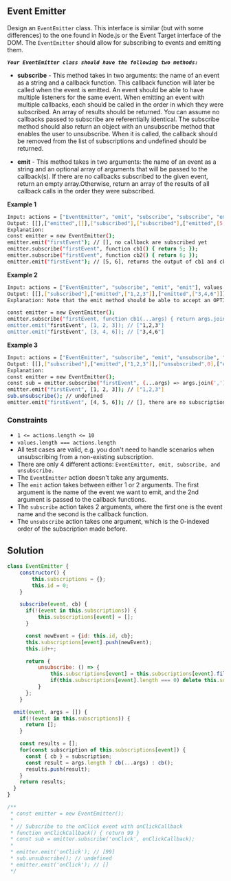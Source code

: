 
##   Event Emitter

Design an ```EventEmitter``` class. This interface is similar (but with some differences) to the one found in Node.js or the Event Target interface of the DOM. The ```EventEmitter``` should allow for subscribing to events and emitting them.

***```Your EventEmitter class should have the following two methods:```***

- **subscribe** - This method takes in two   arguments: the name of an event as a string and a callback function. This callback function will later be called when the event is emitted. An event should be able to have multiple listeners for the same event. When emitting an event with multiple callbacks, each should be called in the order in which they were subscribed. An array of results should be returned. You can assume no callbacks passed to subscribe are referentially identical. The subscribe method should also return an object with an unsubscribe method that enables the user to unsubscribe. When it is called, the callback should be removed from the list of subscriptions and undefined should be returned.
 

- **emit** - This method takes in two arguments: the name of an event as a string and an optional array of arguments that will be passed to the callback(s). If there are no callbacks subscribed to the given event, return an empty array.Otherwise, return an array of the results of all callback calls in the order they were subscribed.

**Example 1**
```bash
Input: actions = ["EventEmitter", "emit", "subscribe", "subscribe", "emit"], values = [[], ["firstEvent", "function cb1() { return 5; }"],  ["firstEvent", "function cb1() { return 5; }"], ["firstEvent"]]
Output: [[],["emitted",[]],["subscribed"],["subscribed"],["emitted",[5,6]]]
Explanation: 
const emitter = new EventEmitter();
emitter.emit("firstEvent"); // [], no callback are subscribed yet
emitter.subscribe("firstEvent", function cb1() { return 5; });
emitter.subscribe("firstEvent", function cb2() { return 6; });
emitter.emit("firstEvent"); // [5, 6], returns the output of cb1 and cb2
```

**Example 2**
```bash
Input: actions = ["EventEmitter", "subscribe", "emit", "emit"], values = [[], ["firstEvent", "function cb1(...args) { return args.join(','); }"], ["firstEvent", [1,2,3]], ["firstEvent", [3,4,6]]]
Output: [[],["subscribed"],["emitted",["1,2,3"]],["emitted",["3,4,6"]]]
Explanation: Note that the emit method should be able to accept an OPTIONAL array of arguents.

const emitter = new EventEmitter();
emitter.subscribe("firstEvent, function cb1(...args) { return args.join(','); });
emitter.emit("firstEvent", [1, 2, 3]); // ["1,2,3"]
emitter.emit("firstEvent", [3, 4, 6]); // ["3,4,6"]
```

**Example 3**
```bash
Input: actions = ["EventEmitter", "subscribe", "emit", "unsubscribe", "emit"], values = [[], ["firstEvent", "(...args) => args.join(',')"], ["firstEvent", [1,2,3]], [0], ["firstEvent", [4,5,6]]]
Output: [[],["subscribed"],["emitted",["1,2,3"]],["unsubscribed",0],["emitted",[]]]
Explanation:
const emitter = new EventEmitter();
const sub = emitter.subscribe("firstEvent", (...args) => args.join(','));
emitter.emit("firstEvent", [1, 2, 3]); // ["1,2,3"]
sub.unsubscribe(); // undefined
emitter.emit("firstEvent", [4, 5, 6]); // [], there are no subscriptions
```


### Constraints

- ```1 <= actions.length <= 10```
- ```values.length === actions.length```
- All test cases are valid, e.g. you don't need to handle scenarios when unsubscribing from a non-existing subscription.
- There are only 4 different actions: ```EventEmitter, emit, subscribe, and unsubscribe.```
- The ```EventEmitter``` action doesn't take any arguments.
- The ```emit``` action takes between either 1 or 2 arguments. The first argument is the name of the event we want to emit, and the 2nd argument is passed to the callback functions.
- The ```subscribe``` action takes 2 arguments, where the first one is the event name and the second is the callback function.
- The ```unsubscribe``` action takes one argument, which is the 0-indexed order of the subscription made before.

## Solution

```javascript
class EventEmitter {
    constructor() {
        this.subscriptions = {};
        this.id = 0;
    }

    subscribe(event, cb) {
      if(!(event in this.subscriptions)) {
          this.subscriptions[event] = [];
      }

      const newEvent = {id: this.id, cb};
      this.subscriptions[event].push(newEvent);
      this.id++;

      return {
          unsubscribe: () => {
              this.subscriptions[event] = this.subscriptions[event].filter(sub => sub.id !== newEvent.id);
              if(this.subscriptions[event].length === 0) delete this.subscriptions[event];
          }
      };
    }

  emit(event, args = []) {
    if(!(event in this.subscriptions)) {
      return [];
    }

    const results = [];
    for(const subscription of this.subscriptions[event]) {
      const { cb } = subscription;
      const result = args.length ? cb(...args) : cb();
      results.push(result);
    }
    return results;
  }
}

/**
 * const emitter = new EventEmitter();
 *
 * // Subscribe to the onClick event with onClickCallback
 * function onClickCallback() { return 99 }
 * const sub = emitter.subscribe('onClick', onClickCallback);
 *
 * emitter.emit('onClick'); // [99]
 * sub.unsubscribe(); // undefined
 * emitter.emit('onClick'); // []
 */
```
